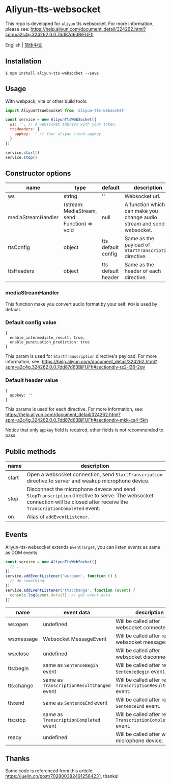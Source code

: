 # Aliyun-tts-websocket

This repo is developed for `aliyun` tts websocket. For more information, please see: https://help.aliyun.com/document_detail/324262.html?spm=a2c4g.324262.0.0.7dd87d63BjFUFh

English | [简体中文](./docs/zh_CN.md)

## Installation

```shell
$ npm install aliyun-tts-websocket --save
```

## Usage

With webpack, vite or other build tools:

```javascript
import AliyunTtsWebSocket from 'aliyun-tts-websocket'

const service = new AliyunTtsWebSocket({
  ws: '', // A websocket address with your token.
  ttsHeaders: {
    appkey: '' // Your aliyun cloud appkey
  }
})

service.start()
service.stop()
```

## Constructor options
| name               | type                                          | default            | description                                                              |
|--------------------|-----------------------------------------------|--------------------|--------------------------------------------------------------------------|
| ws                 | string                                        | ''                 | Websocket url.                                                           |
| mediaStreamHandler | (stream: MediaStream, send: Function) => void | null               | A function which can make you change audio stream and send to websocket. |
| ttsConfig          | object                                        | tts default config | Same as the payload of `StartTranscription` directive.                   |
| ttsHeaders         | object                                        | tts default header | Same as the header of each directive.                                    |

### mediaStreamHandler

This function make you convert audio format by your self. `PCM` is used by default.

### Default config value

```json5
{
  enable_intermediate_result: true,
  enable_punctuation_prediction: true
}
```

This param is used for `StartTranscription` directive's payload. For more information, see: https://help.aliyun.com/document_detail/324262.html?spm=a2c4g.324262.0.0.7dd87d63BjFUFh#sectiondiv-rz2-i36-2gv

### Default header value

```json5
{
  appkey: ''
}
```

This params is used for each directive. For more information, see: https://help.aliyun.com/document_detail/324262.html?spm=a2c4g.324262.0.0.7dd87d63BjFUFh#sectiondiv-mkk-cs4-5kh 

Notice that only `appkey` field is required, other fields is not recommended to pass.

## Public methods

| name  | description                                                                                                                                                                 |
|-------|-----------------------------------------------------------------------------------------------------------------------------------------------------------------------------|
| start | Open a websocket connection, send `StartTranscription` directive to server and weakup microphone device.                                                                    |
| stop  | Disconnect the microphone devece and send `StopTranscription` directive to serve. The websocket connection will be closed after receive the `TranscriptionCompleted` event. |
| on    | Alias of `addEventListener`.                                                                                                                                                |

## Events

Aliyun-tts-websocket extends `EventTarget`, you can listen events as same as DOM events.

```javascript
const service = new AliyunTtsWebSocket({
  // ...
})
service.addEventListener('ws:open', function () {
  // do something.
})
service.addEventListener('tts:change', function (event) {
  console.log(event.detail); // get event data.
})
```

| name       | event data                                 | description                                                                  |
|------------|--------------------------------------------|------------------------------------------------------------------------------|
| ws:open    | undefined                                  | Will be called after websocket connected.                                    |
| ws:message | Websocket MessageEvent                     | Will be called after receive websocket messages.                             |
| ws:close   | undefined                                  | Will be called after websocket disconnected.                                 |
| tts:begin  | same as `SentenceBegin` event              | Will be called after receive `SentenceBegin` event.                          |
| tts:change | same as `TranscriptionResultChanged` event | Will be called after receive `TranscriptionResultChanged` event.             |
| tts:end    | same as `SentenceEnd` event                | Will be called after receive `SentenceEnd` event.                            |
| tts:stop   | same as `TranscriptionCompleted` event     | Will be called after receive `TranscriptionCompleted` event.                 |
| ready      | undefined                                  | Will be called after weakup microphone device.                               |

## Thanks

Some code is referenced from this article: https://juejin.cn/post/7028003824912564231, thanks!
